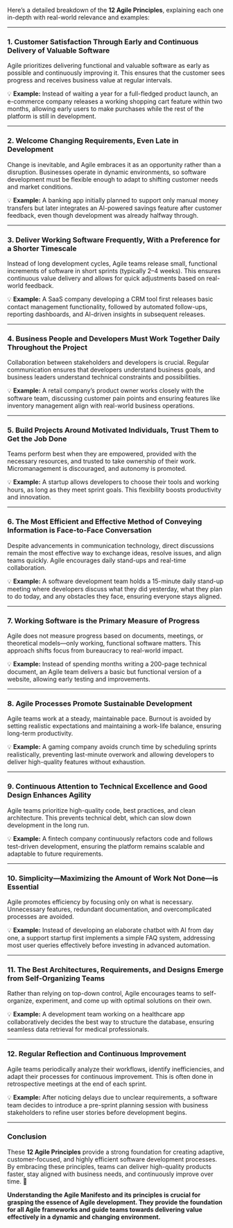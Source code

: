 Here’s a detailed breakdown of the **12 Agile Principles**, explaining each one in-depth with real-world relevance and examples:

---

### **1. Customer Satisfaction Through Early and Continuous Delivery of Valuable Software**

Agile prioritizes delivering functional and valuable software as early as possible and continuously improving it. This ensures that the customer sees progress and receives business value at regular intervals.

💡 **Example:** Instead of waiting a year for a full-fledged product launch, an e-commerce company releases a working shopping cart feature within two months, allowing early users to make purchases while the rest of the platform is still in development.

---

### **2. Welcome Changing Requirements, Even Late in Development**

Change is inevitable, and Agile embraces it as an opportunity rather than a disruption. Businesses operate in dynamic environments, so software development must be flexible enough to adapt to shifting customer needs and market conditions.

💡 **Example:** A banking app initially planned to support only manual money transfers but later integrates an AI-powered savings feature after customer feedback, even though development was already halfway through.

---

### **3. Deliver Working Software Frequently, With a Preference for a Shorter Timescale**

Instead of long development cycles, Agile teams release small, functional increments of software in short sprints (typically 2–4 weeks). This ensures continuous value delivery and allows for quick adjustments based on real-world feedback.

💡 **Example:** A SaaS company developing a CRM tool first releases basic contact management functionality, followed by automated follow-ups, reporting dashboards, and AI-driven insights in subsequent releases.

---

### **4. Business People and Developers Must Work Together Daily Throughout the Project**

Collaboration between stakeholders and developers is crucial. Regular communication ensures that developers understand business goals, and business leaders understand technical constraints and possibilities.

💡 **Example:** A retail company’s product owner works closely with the software team, discussing customer pain points and ensuring features like inventory management align with real-world business operations.

---

### **5. Build Projects Around Motivated Individuals, Trust Them to Get the Job Done**

Teams perform best when they are empowered, provided with the necessary resources, and trusted to take ownership of their work. Micromanagement is discouraged, and autonomy is promoted.

💡 **Example:** A startup allows developers to choose their tools and working hours, as long as they meet sprint goals. This flexibility boosts productivity and innovation.

---

### **6. The Most Efficient and Effective Method of Conveying Information is Face-to-Face Conversation**

Despite advancements in communication technology, direct discussions remain the most effective way to exchange ideas, resolve issues, and align teams quickly. Agile encourages daily stand-ups and real-time collaboration.

💡 **Example:** A software development team holds a 15-minute daily stand-up meeting where developers discuss what they did yesterday, what they plan to do today, and any obstacles they face, ensuring everyone stays aligned.

---

### **7. Working Software is the Primary Measure of Progress**

Agile does not measure progress based on documents, meetings, or theoretical models—only working, functional software matters. This approach shifts focus from bureaucracy to real-world impact.

💡 **Example:** Instead of spending months writing a 200-page technical document, an Agile team delivers a basic but functional version of a website, allowing early testing and improvements.

---

### **8. Agile Processes Promote Sustainable Development**

Agile teams work at a steady, maintainable pace. Burnout is avoided by setting realistic expectations and maintaining a work-life balance, ensuring long-term productivity.

💡 **Example:** A gaming company avoids crunch time by scheduling sprints realistically, preventing last-minute overwork and allowing developers to deliver high-quality features without exhaustion.

---

### **9. Continuous Attention to Technical Excellence and Good Design Enhances Agility**

Agile teams prioritize high-quality code, best practices, and clean architecture. This prevents technical debt, which can slow down development in the long run.

💡 **Example:** A fintech company continuously refactors code and follows test-driven development, ensuring the platform remains scalable and adaptable to future requirements.

---

### **10. Simplicity—Maximizing the Amount of Work Not Done—is Essential**

Agile promotes efficiency by focusing only on what is necessary. Unnecessary features, redundant documentation, and overcomplicated processes are avoided.

💡 **Example:** Instead of developing an elaborate chatbot with AI from day one, a support startup first implements a simple FAQ system, addressing most user queries effectively before investing in advanced automation.

---

### **11. The Best Architectures, Requirements, and Designs Emerge from Self-Organizing Teams**

Rather than relying on top-down control, Agile encourages teams to self-organize, experiment, and come up with optimal solutions on their own.

💡 **Example:** A development team working on a healthcare app collaboratively decides the best way to structure the database, ensuring seamless data retrieval for medical professionals.

---

### **12. Regular Reflection and Continuous Improvement**

Agile teams periodically analyze their workflows, identify inefficiencies, and adapt their processes for continuous improvement. This is often done in retrospective meetings at the end of each sprint.

💡 **Example:** After noticing delays due to unclear requirements, a software team decides to introduce a pre-sprint planning session with business stakeholders to refine user stories before development begins.

---

### **Conclusion**

These **12 Agile Principles** provide a strong foundation for creating adaptive, customer-focused, and highly efficient software development processes. By embracing these principles, teams can deliver high-quality products faster, stay aligned with business needs, and continuously improve over time. 🚀

**Understanding the Agile Manifesto and its principles is crucial for grasping the essence of Agile development. They provide the foundation for all Agile frameworks and guide teams towards delivering value effectively in a dynamic and changing environment.**
